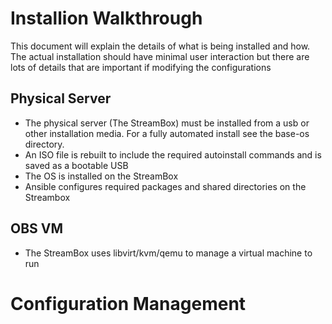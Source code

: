 # Installion Walkthrough

This document will explain the details of what is being installed and how. The actual installation should have minimal user interaction but there are lots of details that are important if modifying the configurations


## Physical Server

- The physical server (The StreamBox) must be installed from a usb or other installation media. For a fully automated install see the base-os directory.
- An ISO file is rebuilt to include the required autoinstall commands and is saved as a bootable USB
- The OS is installed on the StreamBox
- Ansible configures required packages and shared directories on the Streambox

## OBS VM

- The StreamBox uses libvirt/kvm/qemu to manage a virtual machine to run 


# Configuration Management